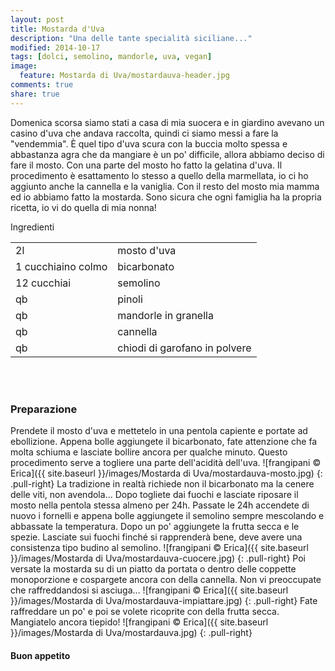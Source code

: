 ```yaml
---
layout: post
title: Mostarda d'Uva
description: "Una delle tante specialità siciliane..."
modified: 2014-10-17
tags: [dolci, semolino, mandorle, uva, vegan]
image:
  feature: Mostarda di Uva/mostardauva-header.jpg
comments: true
share: true
---
```


Domenica scorsa siamo stati a casa di mia suocera e in giardino avevano un casino d'uva che andava raccolta, quindi ci siamo messi a fare la "vendemmia". È quel tipo d'uva scura con la buccia molto spessa e abbastanza agra che da mangiare è un po' difficile, allora abbiamo deciso di fare il mosto. Con una parte del mosto ho fatto la gelatina d'uva. Il procedimento è esattamento lo stesso a quello della marmellata, io ci ho aggiunto anche la cannella e la vaniglia. Con il resto del mosto mia mamma ed io abbiamo fatto la mostarda. Sono sicura che ogni famiglia ha la propria ricetta, io vi do quella di mia nonna!


<div class="ingredients">
  <div class="ingredients-title">Ingredienti</div>
  <table>
    <tbody>
      <tr>
        <td>2l</td>
        <td>mosto d'uva</td>
      </tr>
      <tr>
        <td>1 cucchiaino colmo</td>
        <td>bicarbonato</td>
      </tr>
      <tr>
        <td>12 cucchiai</td>
        <td>semolino</td>
      </tr>
      <tr>
        <td>qb</td>
        <td>pinoli</td>
      </tr>
      <tr>
        <td>qb</td>
        <td>mandorle in granella</td>
      </tr>
      <tr>
        <td>qb</td>
        <td>cannella</td>
      </tr>
      <tr>
        <td>qb</td>
        <td>chiodi di garofano in polvere</td>
      </tr>
    </tbody>
  </table>
  <br></br>
</div>


<h3>
  <font color="grey">
    <i class="icon-cogs"></i>
  </font> Preparazione
</h3>

Prendete il mosto d'uva e mettetelo in una pentola capiente e portate ad ebollizione. Appena bolle aggiungete il bicarbonato, fate attenzione che fa molta schiuma e lasciate bollire ancora per qualche minuto. Questo procedimento serve a togliere una parte dell'acidità dell'uva. 
![frangipani © Erica]({{ site.baseurl }}/images/Mostarda di Uva/mostardauva-mosto.jpg)
{: .pull-right}
La tradizione in realtà richiede non il bicarbonato ma la cenere delle viti, non avendola... Dopo togliete dai fuochi e lasciate riposare il mosto nella pentola stessa almeno per 24h. Passate le 24h accendete di nuovo i fornelli e appena bolle aggiungete il semolino sempre mescolando e abbassate la temperatura. Dopo un po' aggiungete la frutta secca e le spezie. Lasciate sui fuochi finché si rapprenderà bene, deve avere una consistenza tipo budino al semolino.
![frangipani © Erica]({{ site.baseurl }}/images/Mostarda di Uva/mostardauva-cuocere.jpg)
{: .pull-right}
Poi versate la mostarda su di un piatto da portata o dentro delle coppette monoporzione e cospargete ancora con della cannella. Non vi preoccupate che raffreddandosi si asciuga...
![frangipani © Erica]({{ site.baseurl }}/images/Mostarda di Uva/mostardauva-impiattare.jpg)
{: .pull-right}
Fate raffreddare un po' e poi se volete ricoprite con della frutta secca. Mangiatelo ancora tiepido!
![frangipani © Erica]({{ site.baseurl }}/images/Mostarda di Uva/mostardauva.jpg)
{: .pull-right}


<h4>Buon appetito
  <font color="red">
    <i class="icon-smile"></i>
  </font>
</h4>
